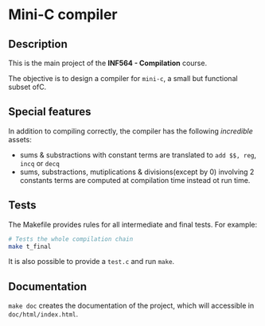 # Mini-C compiler

## Description

This is the main project of the **INF564 - Compilation** course.

The objective is to design a compiler for `mini-c`, a small but functional subset ofC.

## Special features

In addition to compiling correctly, the compiler has the following *incredible* assets:
- sums & substractions with constant terms are translated to `add $$, reg`, `incq` or `decq`
- sums, substractions, mutiplications & divisions(except by 0) involving 2 constants terms are computed at compilation time instead ot run time.

## Tests 

The Makefile provides rules for all intermediate and final tests. For example:
```sh
# Tests the whole compilation chain
make t_final
```

It is also possible to provide a `test.c` and run `make`.

## Documentation 

`make doc` creates the documentation of the project, which will accessible in `doc/html/index.html`.

